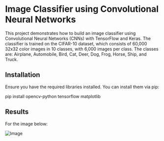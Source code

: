 # Image Classifier using Convolutional Neural Networks

This project demonstrates how to build an image classifier using Convolutional Neural Networks (CNNs) with TensorFlow and Keras. The classifier is trained on the CIFAR-10 dataset, which consists of 60,000 32x32 color images in 10 classes, with 6,000 images per class. The classes are: Airplane, Automobile, Bird, Cat, Deer, Dog, Frog, Horse, Ship, and Truck.

## Installation

Ensure you have the required libraries installed. You can install them via pip:

pip install opencv-python tensorflow matplotlib

## Results
For the image below:

![Image](https://github.com/HafsaRafique/Image-Classifier-using-Neural-Network/blob/main/images_to_test/Cat2.jpeg)


